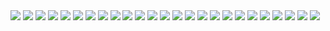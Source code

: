 <img src="javascript/javascript-1.png">
<img src="javascript/javascript-2.png">
<img src="javascript/javascript-3.png">
<img src="javascript/javascript-4.png">
<img src="javascript/javascript-5.png">
<img src="javascript/javascript-6.png">
<img src="javascript/javascript-7.png">
<img src="javascript/javascript-8.png">
<img src="javascript/javascript-9.png">
<img src="javascript/javascript-10.png">
<img src="javascript/javascript-11.png">
<img src="javascript/javascript-12.png">
<img src="javascript/javascript-13.png">
<img src="javascript/javascript-14.png">
<img src="javascript/javascript-15.png">
<img src="javascript/javascript-16.png">
<img src="javascript/javascript-17.png">
<img src="javascript/javascript-18.png">
<img src="javascript/javascript-19.png">
<img src="javascript/javascript-20.png">
<img src="javascript/javascript-21.png">
<img src="javascript/javascript-22.png">
<img src="javascript/javascript-23.png">
<img src="javascript/javascript-24.png">
<img src="javascript/javascript-25.png">
